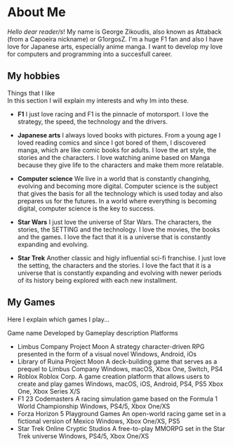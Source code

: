 # **About Me**

*Hello dear reader/s*! My name is George Zikoudis, also known as Attaback (from a Capoeira nickname) or G1orgosZ. I'm a huge F1 fan and also I have love for Japanese arts, especially anime manga. I want to develop my love for computers and programming into a succesfull career.

## **My hobbies**
  <summary>Things that I like</summary>
    In this section I will explain my interests and why Im into these.

- **F1** I just love racing and F1 is the pinnacle of motorsport. I love the strategy, the speed, the technology and the drivers.

- **Japanese arts** I always loved books with pictures. From a young age I loved reading comics and since I got bored of them, I discovered manga, which are like comic books for adults. I love the art style, the stories and the characters. I love watching anime based on Manga because they give life to the characters and make them more relatable.

- **Computer science** We live in a world that is constantly changinhg, evolving and becoming more digital. Computer science is the subject that gives the basis for all the technology which is used today and also prepares us for the futures. In a world where everything is becoming digital, computer science is the key to success.

- **Star Wars** I just love the universe of Star Wars. The characters, the stories, the SETTING and the technology. I love the movies, the books and the games. I love the fact that it is a universe that is constantly expanding and evolving.

- **Star Trek** Another classic and higly influential sci-fi franchise. I just love the setting, the characters and the stories. I love the fact that it is a universe that is constantly expanding and evolving with newer periods of its history being explored with each new installment.

## **My Games**
  Here I explain which games I play...
  
  Game name	      Developed by	Gameplay description	                                                    Platforms
* Limbus Company	Project Moon	A strategy character-driven RPG presented in the form of a visual novel 	Windows, Android, iOs
* Library of Ruina	Project Moon	A deck-building game that serves as a prequel to Limbus Company 	Windows, macOS, Xbox One, Switch, PS4 
* Roblox	Roblox Corp. 	A game creation platform that allows users to create and play games 	Windows, macOS, iOS, Android, PS4, PS5 Xbox One, Xbox Series X/S
* F1 23 	Codemasters	A racing simulation game based on the Formula 1 World Championship 	Windows, PS4/5, Xbox One/XS 
* Forza Horizon 5 	Playground Games 	An open-world racing game set in a fictional version of Mexico 	Windows, Xbox One/XS, PS5 
* Star Trek Online 	Cryptic Studios 	A free-to-play MMORPG set in the Star Trek universe	Windows, PS4/5, Xbox One/XS 
